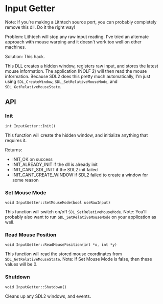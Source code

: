 # Input Getter

Note: If you're making a Lithtech source port, you can probably completely remove this dll. Do it the right way!

Problem: Lithtech will stop any raw input reading. I've tried an alternate approach with mouse warping and it doesn't work too well on other machines.

Solution: This hack.

This DLL creates a hidden window, registers raw input, and stores the latest mouse information. The application (NOLF 2) will then read the mouse information.
Because SDL2 does this pretty much automatically, I'm just using `SDL_CreateWindow`, `SDL_SetRelativeMouseMode`, and `SDL_GetRelativeMouseState`.

## API

### Init
`int InputGetter::Init()`

This function will create the hidden window, and initialize anything that requires it.

Returns: 
 - INIT_OK on success
 - INIT_ALREADY_INIT if the dll is already init
 - INIT_CANT_SDL_INIT if the SDL2 init failed
 - INIT_CANT_CREATE_WINDOW if SDL2 failed to create a window for some reason

### Set Mouse Mode
`void InputGetter::SetMouseMode(bool useRawInput)`

This function will switch on/off `SDL_SetRelativeMouseMode`. 
Note: You'll probably also want to run `SDL_SetRelativeMouseMode` on your application as well.

### Read Mouse Position
`void InputGetter::ReadMousePosition(int *x, int *y)`

This function will read the stored mouse coordinates from `SDL_GetRelativeMouseState`. 
Note: If Set Mouse Mode is false, then these values will be 0.

### Shutdown
`void InputGetter::Shutdown()`

Cleans up any SDL2 windows, and events.